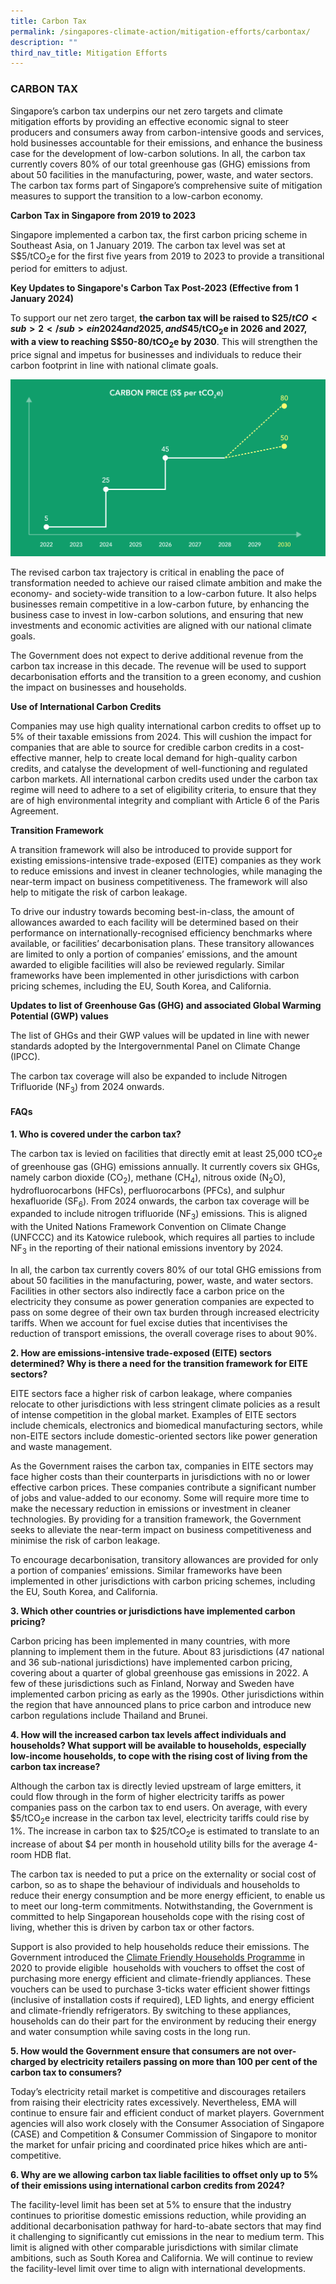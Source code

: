 ```yaml
---
title: Carbon Tax
permalink: /singapores-climate-action/mitigation-efforts/carbontax/
description: ""
third_nav_title: Mitigation Efforts
---
```

### CARBON TAX
Singapore’s carbon tax underpins our net zero targets and climate mitigation efforts by providing an effective economic signal to steer producers and consumers away from carbon-intensive goods and services, hold businesses accountable for their emissions, and enhance the business case for the development of low-carbon solutions. In all, the carbon tax currently covers 80% of our total greenhouse gas (GHG) emissions from about 50 facilities in the manufacturing, power, waste, and water sectors. The carbon tax forms part of Singapore’s comprehensive suite of mitigation measures to support the transition to a low-carbon economy.

**Carbon Tax in Singapore from 2019 to 2023**

Singapore implemented a carbon tax, the first carbon pricing scheme in Southeast Asia, on 1 January 2019. The carbon tax level was set at S$5/tCO<sub>2</sub>e for the first five years from 2019 to 2023 to provide a transitional period for emitters to adjust.

**Key Updates to Singapore's Carbon Tax Post-2023 (Effective from 1 January 2024)**

To support our net zero target, **the carbon tax will be raised to S$25/tCO<sub>2</sub>e in 2024 and 2025, and S$45/tCO<sub>2</sub>e in 2026 and 2027, with a view to reaching S$50-80/tCO<sub>2</sub>e by 2030**. This will strengthen the price signal and impetus for businesses and individuals to reduce their carbon footprint in line with national climate goals.

![](/images/CarbonTaxGraph_Updated.png)

The revised carbon tax trajectory is critical in enabling the pace of transformation needed to achieve our raised climate ambition and make the economy- and society-wide transition to a low-carbon future. It also helps businesses remain competitive in a low-carbon future, by enhancing the business case to invest in low-carbon solutions, and ensuring that new investments and economic activities are aligned with our national climate goals.

The Government does not expect to derive additional revenue from the carbon tax increase in this decade. The revenue will be used to support decarbonisation efforts and the transition to a green economy, and cushion the impact on businesses and households.

**Use of International Carbon Credits**

Companies may use high quality international carbon credits to offset up to 5% of their taxable emissions from 2024. This will cushion the impact for companies that are able to source for credible carbon credits in a cost-effective manner, help to create local demand for high-quality carbon credits, and catalyse the development of well-functioning and regulated carbon markets. All international carbon credits used under the carbon tax regime will need to adhere to a set of eligibility criteria, to ensure that they are of high environmental integrity and compliant with Article 6 of the Paris Agreement.

**Transition Framework**

A transition framework will also be introduced to provide support for existing emissions-intensive trade-exposed (EITE) companies as they work to reduce emissions and invest in cleaner technologies, while managing the near-term impact on business competitiveness. The framework will also help to mitigate the risk of carbon leakage. 

To drive our industry towards becoming best-in-class, the amount of allowances awarded to each facility will be determined based on their performance on internationally-recognised efficiency benchmarks where available, or facilities’ decarbonisation plans. These transitory allowances are limited to only a portion of companies’ emissions, and the amount awarded to eligible facilities will also be reviewed regularly. Similar frameworks have been implemented in other jurisdictions with carbon pricing schemes, including the EU, South Korea, and California.

**Updates to list of Greenhouse Gas (GHG) and associated Global Warming Potential (GWP) values**

The list of GHGs and their GWP values will be updated in line with newer standards adopted by the Intergovernmental Panel on Climate Change (IPCC).

The carbon tax coverage will also be expanded to include Nitrogen Trifluoride (NF<sub>3</sub>) from 2024 onwards.




#### FAQs

**1\. Who is covered under the carbon tax?**

The carbon tax is levied on facilities that directly emit at least 25,000 tCO<sub>2</sub>e of greenhouse gas (GHG) emissions annually. It currently covers six GHGs, namely carbon dioxide (CO<sub>2</sub>), methane (CH<sub>4</sub>), nitrous oxide (N<sub>2</sub>O), hydrofluorocarbons (HFCs), perfluorocarbons (PFCs), and sulphur hexafluoride (SF<sub>6</sub>). From 2024 onwards, the carbon tax coverage will be expanded to include nitrogen trifluoride (NF<sub>3</sub>) emissions. This is aligned with the United Nations Framework Convention on Climate Change (UNFCCC) and its Katowice rulebook, which requires all parties to include NF<sub>3</sub> in the reporting of their national emissions inventory by 2024.

In all, the carbon tax currently covers 80% of our total GHG emissions from about 50 facilities in the manufacturing, power, waste, and water sectors. Facilities in other sectors also indirectly face a carbon price on the electricity they consume as power generation companies are expected to pass on some degree of their own tax burden through increased electricity tariffs. When we account for fuel excise duties that incentivises the reduction of transport emissions, the overall coverage rises to about 90%.

**2\. How are emissions-intensive trade-exposed (EITE) sectors determined? Why is there a need for the transition framework for EITE sectors?**

EITE sectors face a higher risk of carbon leakage, where companies relocate to other jurisdictions with less stringent climate policies as a result of intense competition in the global market. Examples of EITE sectors include chemicals, electronics and biomedical manufacturing sectors, while non-EITE sectors include domestic-oriented sectors like power generation and waste management.

As the Government raises the carbon tax, companies in EITE sectors may face higher costs than their counterparts in jurisdictions with no or lower effective carbon prices. These companies contribute a significant number of jobs and value-added to our economy. Some will require more time to make the necessary reduction in emissions or investment in cleaner technologies. By providing for a transition framework, the Government seeks to alleviate the near-term impact on business competitiveness and minimise the risk of carbon leakage.

To encourage decarbonisation, transitory allowances are provided for only a portion of companies’ emissions. Similar frameworks have been implemented in other jurisdictions with carbon pricing schemes, including the EU, South Korea, and California.

**3\. Which other countries or jurisdictions have implemented carbon pricing?**

Carbon pricing has been implemented in many countries, with more planning to implement them in the future. About 83 jurisdictions (47 national and 36 sub-national jurisdictions) have implemented carbon pricing, covering about a quarter of global greenhouse gas emissions in 2022. A few of these jurisdictions such as Finland, Norway and Sweden have implemented carbon pricing as early as the 1990s. Other jurisdictions within the region that have announced plans to price carbon and introduce new carbon regulations include Thailand and Brunei.

**4\. How will the increased carbon tax levels affect individuals and households? What support will be available to households, especially low-income households, to cope with the rising cost of living from the carbon tax increase?**

Although the carbon tax is directly levied upstream of large emitters, it could flow through in the form of higher electricity tariffs as power companies pass on the carbon tax to end users. On average, with every $5/tCO<sub>2</sub>e increase in the carbon tax level, electricity tariffs could rise by 1%. The increase in carbon tax to $25/tCO<sub>2</sub>e is estimated to translate to an increase of about $4 per month in household utility bills for the average 4-room HDB flat.

The carbon tax is needed to put a price on the externality or social cost of carbon, so as to shape the behaviour of individuals and households to reduce their energy consumption and be more energy efficient, to enable us to meet our long-term commitments. Notwithstanding, the Government is committed to help Singaporean households cope with the rising cost of living, whether this is driven by carbon tax or other factors.

Support is also provided to help households reduce their emissions. The Government introduced the [Climate Friendly Households Programme](https://www.climate-friendly-households.gov.sg/) in 2020 to provide eligible  households with vouchers to offset the cost of purchasing more energy efficient and climate-friendly appliances. These vouchers can be used to purchase 3-ticks water efficient shower fittings (inclusive of installation costs if required), LED lights, and energy efficient and climate-friendly refrigerators. By switching to these appliances, households can do their part for the environment by reducing their energy and water consumption while saving costs in the long run.

**5\. How would the Government ensure that consumers are not over-charged by electricity retailers passing on more than 100 per cent of the carbon tax to consumers?**

Today’s electricity retail market is competitive and discourages retailers from raising their electricity rates excessively. Nevertheless, EMA will continue to ensure fair and efficient conduct of market players. Government agencies will also work closely with the Consumer Association of Singapore (CASE) and Competition & Consumer Commission of Singapore to monitor the market for unfair pricing and coordinated price hikes which are anti-competitive.

**6\. Why are we allowing carbon tax liable facilities to offset only up to 5% of their emissions using international carbon credits from 2024?**

The facility-level limit has been set at 5% to ensure that the industry continues to prioritise domestic emissions reduction, while providing an additional decarbonisation pathway for hard-to-abate sectors that may find it challenging to significantly cut emissions in the near to medium term. This limit is aligned with other comparable jurisdictions with similar climate ambitions, such as South Korea and California. We will continue to review the facility-level limit over time to align with international developments.